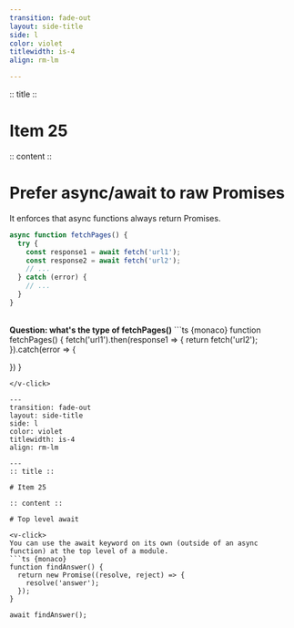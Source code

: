 ```yaml
---
transition: fade-out
layout: side-title
side: l
color: violet
titlewidth: is-4
align: rm-lm

---
```

:: title ::

# Item 25

:: content ::

# Prefer async/await to raw Promises
It enforces that async functions always return Promises.

```ts {monaco}
async function fetchPages() {
  try {
    const response1 = await fetch('url1');
    const response2 = await fetch('url2');
    // ...
  } catch (error) {
    // ...
  }
}
```

<v-click>
<br>
<b> Question: what's the type of fetchPages()</b>
```ts {monaco}
function fetchPages() {
  fetch('url1').then(response1 => {
    return fetch('url2');
  }).catch(error => {
  
  })
}
```
</v-click>

---
transition: fade-out
layout: side-title
side: l
color: violet
titlewidth: is-4
align: rm-lm

---
:: title ::

# Item 25

:: content ::

# Top level await

<v-click>
You can use the await keyword on its own (outside of an async function) at the top level of a module.
```ts {monaco}
function findAnswer() {
  return new Promise((resolve, reject) => {
    resolve('answer');
  });
}

await findAnswer();
```
</v-click>